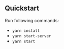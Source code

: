 ## Quickstart

Run following commands:

- ```yarn install```
- ```yarn start-server```
- ```yarn start```